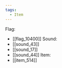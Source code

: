 ```yaml
---
tags:
  - Item
---
```

Flag:
- [[flag_10400]]
Sound:
- [[sound_43]]
- [[sound_17]]
- [[sound_44]]
Item:
- [[item_514]]
